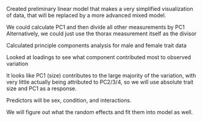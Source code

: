 Created preliminary linear model that makes a very simplified visualization of data, that will be replaced by a more advanced mixed model.

We could calculate PC1 and then divide all other measurements by PC1
Alternatively, we could just use the thorax measurement itself as the divisor

Calculated principle components analysis for male and female trait data

Looked at loadings to see what component contributed most to observed variation

It looks like PC1 (size) contributes to the large majority of the variation, with very little actually being attributed to PC2/3/4, so we will use absolute trait size and PC1 as a response.

Predictors will be sex, condition, and interactions.

We will figure out what the random effects and fit them into model as well.